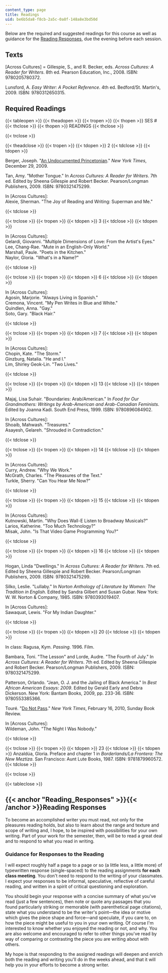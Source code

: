 ```yaml
---
content_type: page
title: Readings
uid: be6b5da8-f8cb-2a5c-0a8f-148a8e3bd50d
---
```


Below are the required and suggested readings for this course as well as guidance for the [Reading Responses](#Reading_Responses), due the evening before each session.

Texts
-----

\[Across Cultures\] = Gillespie, S., and R. Becker, eds. _Across Cultures: A Reader for Writers_. 8th ed. Pearson Education, Inc., 2008. ISBN: 9780205780372.

Lunsford, A. _Easy Writer: A Pocket Reference_. 4th ed. Bedford/St. Martin's, 2009. ISBN: 9780312650315.

Required Readings
-----------------

{{< tableopen >}}
{{< theadopen >}}
{{< tropen >}}
{{< thopen >}}
SES #
{{< thclose >}}
{{< thopen >}}
READINGS
{{< thclose >}}

{{< trclose >}}

{{< theadclose >}}
{{< tropen >}}
{{< tdopen >}}
2
{{< tdclose >}}
{{< tdopen >}}


Berger, Joseph. "[An Undocumented Princetonian](http://www.nytimes.com/2010/01/03/education/edlife/03alien-t.html?pagewanted=all)." _New York Times_, December 29, 2009.

Tan, Amy. "Mother Tongue." In _Across Cultures: A Reader for Writers_. 7th ed. Edited by Sheena Gillespie and Robert Becker. Pearson/Longman Publishers, 2009. ISBN: 9780321475299.

In \[Across Cultures\]:  
Alexie, Sherman. "The Joy of Reading and Writing: Superman and Me."


{{< tdclose >}}

{{< trclose >}}
{{< tropen >}}
{{< tdopen >}}
3
{{< tdclose >}}
{{< tdopen >}}


In \[Across Cultures\]:  
Gelardi, Giovanni. "Multiple Dimensions of Love: From the Artist's Eyes."  
Lee, Chang-Rae. "Mute in an English-Only World."  
Marshall, Paule. "Poets in the Kitchen."  
Naylor, Gloria. "What's in a Name?"


{{< tdclose >}}

{{< trclose >}}
{{< tropen >}}
{{< tdopen >}}
6
{{< tdclose >}}
{{< tdopen >}}


In \[Across Cultures\]:  
Agosin, Marjorie. "Always Living in Spanish."  
Cremona, Vincent. "My Pen Writes in Blue and White."  
Quindlen, Anna. "Gay."  
Soto, Gary. "Black Hair."


{{< tdclose >}}

{{< trclose >}}
{{< tropen >}}
{{< tdopen >}}
7
{{< tdclose >}}
{{< tdopen >}}


In \[Across Cultures\]:  
Chopin, Kate. "The Storm."  
Ginzburg, Natalia. "He and I."  
Lim, Shirley Geok-Lin. "Two Lives."


{{< tdclose >}}

{{< trclose >}}
{{< tropen >}}
{{< tdopen >}}
13
{{< tdclose >}}
{{< tdopen >}}


Majaj, Lisa Suhair. "Boundaries: Arab/American." In _Food for Our Grandmothers: Writings by Arab-American and Arab-Canadian Feminists_. Edited by Joanna Kadi. South End Press, 1999. ISBN: 9780896084902.

In \[Across Cultures\]:  
Shoaib, Mahwash. "Treasures."  
Asayesh, Gelareh. "Shrouded in Contradiction."


{{< tdclose >}}

{{< trclose >}}
{{< tropen >}}
{{< tdopen >}}
14
{{< tdclose >}}
{{< tdopen >}}


In \[Across Cultures\]:  
Curry, Andrew. "Why We Work."  
McGrath, Charles. "The Pleasures of the Text."  
Turkle, Sherry. "Can You Hear Me Now?"


{{< tdclose >}}

{{< trclose >}}
{{< tropen >}}
{{< tdopen >}}
15
{{< tdclose >}}
{{< tdopen >}}


In \[Across Cultures\]:  
Kutnowski, Martin. "Why Does Wall-E Listen to Broadway Musicals?"  
Larios, Katherine. "Too Much Technology?"  
Misak, John. "Is That Video Game Programming You?"


{{< tdclose >}}

{{< trclose >}}
{{< tropen >}}
{{< tdopen >}}
16
{{< tdclose >}}
{{< tdopen >}}


Hogan, Linda "Dwellings." In _Across Cultures: A Reader for Writers_. 7th ed. Edited by Sheena Gillespie and Robert Becker. Pearson/Longman Publishers, 2009. ISBN: 9780321475299.

Silko, Leslie. "Lullaby." In _Norton Anthology of Literature by Women: The Tradition in English_. Edited by Sandra Gilbert and Susan Gubar. New York: W. W. Norton & Company, 1985. ISBN: 9780393019407.

In \[Across Cultures\]:  
Sawaquat, Lewis. "For My Indian Daughter."


{{< tdclose >}}

{{< trclose >}}
{{< tropen >}}
{{< tdopen >}}
20
{{< tdclose >}}
{{< tdopen >}}


In class: Ragusa, Kym. _Passing_. 1996. Film.

Bambara, Toni. "The Lesson" and Lorde, Audre. "The Fourth of July." In _Across Cultures: A Reader for Writers_. 7th ed. Edited by Sheena Gillespie and Robert Becker. Pearson/Longman Publishers, 2009. ISBN: 9780321475299.

Patterson, Orlando. "Jean, O. J. and the Jailing of Black America." In _Best African American Essays: 2009_. Edited by Gerald Early and Debra Dickerson. New York: Bantam Books, 2009, pp. 233-36. ISBN: 9780553385366.

Touré. "[Do Not Pass](http://www.nytimes.com/2010/02/21/books/review/Toure-t.html)." _New York Times_, February 16, 2010, Sunday Book Review.

In \[Across Cultures\]:  
Wildeman, John. "The Night I Was Nobody."


{{< tdclose >}}

{{< trclose >}}
{{< tropen >}}
{{< tdopen >}}
23
{{< tdclose >}}
{{< tdopen >}}
Anzaldúa, Gloria. Preface and chapter 1 in _Borderlands/La Frontera: The New Meztiza_. San Francisco: Aunt Lute Books, 1987. ISBN: 9781879960572.
{{< tdclose >}}

{{< trclose >}}

{{< tableclose >}}

{{< anchor "Reading_Responses" >}}{{< /anchor >}}Reading Responses
------------------------------------------------------------------

To become an accomplished writer you must read, not only for the pleasures reading holds, but also to learn about the range and texture and scope of writing and, I hope, to be inspired with possibilities for your own writing. Part of your work for the semester, then, will be to read a great deal and to respond to what you read in writing.

### Guidance for Responses to the Reading

I will expect roughly half a page to a page or so (a little less, a little more) of typewritten response (single-spaced) to the reading assignments **for each class meeting**. You don't need to respond to the writing of your classmates. I expect your responses to be informal, speculative, reflective of careful reading, and written in a spirit of critical questioning and exploration.

You should begin your response with a concise summary of what you've read (just a few sentences), then note or quote any passages that you found particularly striking or memorable (with parenthetical page citations), state what you understand to be the writer's point—the idea or motive which gives the piece shape and force—and speculate, if you care to, on how the piece might be useful to you in your own writing. Of course I'm interested to know whether you enjoyed the reading or not, and why. You are also welcome and encouraged to refer to other things you've read by way of comparing or contrasting the piece you are writing about with others.

My hope is that responding to the assigned readings will deepen and enrich both the reading and writing you'll do in the weeks ahead, and that it will help you in your efforts to become a strong writer.